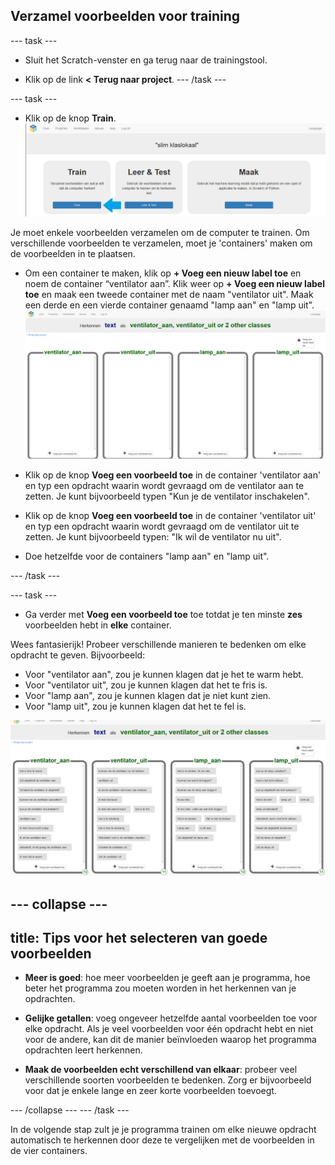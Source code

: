## Verzamel voorbeelden voor training

--- task ---
+ Sluit het Scratch-venster en ga terug naar de trainingstool.

+ Klik op de link **< Terug naar project**. --- /task ---

--- task ---
+ Klik op de knop **Train**. ![Project hoofdmenu](images/project-train-annotated.png)

Je moet enkele voorbeelden verzamelen om de computer te trainen. Om verschillende voorbeelden te verzamelen, moet je 'containers' maken om de voorbeelden in te plaatsen.

+ Om een container te maken, klik op **+ Voeg een nieuw label toe** en noem de container “ventilator aan”. Klik weer op **+ Voeg een nieuw label toe** en maak een tweede container met de naam "ventilator uit". Maak een derde en een vierde container genaamd "lamp aan" en "lamp uit". ![4 lege klassen genaamd ventilator_aan, ventilator_uit, lamp_aan en lamp_uit](images/empty-buckets.png)

+ Klik op de knop **Voeg een voorbeeld toe** in de container 'ventilator aan' en typ een opdracht waarin wordt gevraagd om de ventilator aan te zetten. Je kunt bijvoorbeeld typen "Kun je de ventilator inschakelen".

+ Klik op de knop **Voeg een voorbeeld toe** in de container 'ventilator uit' en typ een opdracht waarin wordt gevraagd om de ventilator uit te zetten. Je kunt bijvoorbeeld typen: "Ik wil de ventilator nu uit".

+ Doe hetzelfde voor de containers "lamp aan" en "lamp uit".

--- /task ---

--- task ---
+ Ga verder met **Voeg een voorbeeld toe** toe totdat je ten minste **zes** voorbeelden hebt in **elke** container.

Wees fantasierijk! Probeer verschillende manieren te bedenken om elke opdracht te geven. Bijvoorbeeld:

+ Voor "ventilator aan", zou je kunnen klagen dat je het te warm hebt.
+ Voor "ventilator uit", zou je kunnen klagen dat het te fris is.
+ Voor "lamp aan", zou je kunnen klagen dat je niet kunt zien.
+ Voor "lamp uit", zou je kunnen klagen dat het te fel is.

![4 gevulde klassen genaamd ventilator_aan, ventilator_uit, lamp_aan en lamp_uit](images/full-buckets.png)

--- collapse ---
---
title: Tips voor het selecteren van goede voorbeelden
---
+ **Meer is goed**: hoe meer voorbeelden je geeft aan je programma, hoe beter het programma zou moeten worden in het herkennen van je opdrachten.

+ **Gelijke getallen**: voeg ongeveer hetzelfde aantal voorbeelden toe voor elke opdracht. Als je veel voorbeelden voor één opdracht hebt en niet voor de andere, kan dit de manier beïnvloeden waarop het programma opdrachten leert herkennen.

+ **Maak de voorbeelden echt verschillend van elkaar**: probeer veel verschillende soorten voorbeelden te bedenken. Zorg er bijvoorbeeld voor dat je enkele lange en zeer korte voorbeelden toevoegt.

--- /collapse --- --- /task ---

In de volgende stap zult je je programma trainen om elke nieuwe opdracht automatisch te herkennen door deze te vergelijken met de voorbeelden in de vier containers.
